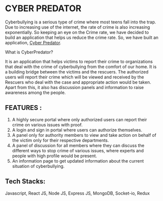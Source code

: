 # CYBER PREDATOR

Cyberbullying is a serious type of crime where most teens fall into the trap. Due to increasing use of the internet, the rate of crime is also increasing exponentially. So keeping an eye on the 
Crime rate, we have decided to build an application that helps us reduce the crime rate.
 So, we have built an application, [Cyber Predator](https://cyber-predator.herokuapp.com/). 

What is CyberPredator?

It is an application that helps victims to report their crime to organizations that deal with the crime of cyberbullying from the comfort of our home. It is a building bridge between the victims and the rescuers. The authorized users will report their crime which will be viewed and received by the Rescuers who deal with the case and appropriate action would be taken. Apart from this, it also has discussion panels and information to raise awareness among the people. 

## FEATURES :
1. A highly secure portal where only authorized users can report their crime on various issues with proof.
2. A login and sign in portal where users can authorize themselves.
3. A panel only for authority members to view and take action on behalf of the victim only for their respective departments.
4. A panel of discussion for all members where they can discuss the different ways to stop crime of various issues, where experts and people with high profile would be present.
5. An information page to get updated information about the current situation of cyberbullying.


## Tech Stacks:

 Javascript, React JS, Node JS, Express JS, MongoDB, Socket-io, Redux
